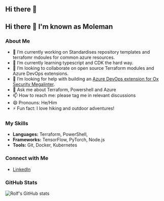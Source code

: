## Hi there 👋

<!--
**RolfMoleman/RolfMoleman** is a ✨ _special_ ✨ repository because its `README.md` (this file) appears on your GitHub profile.

Here are some ideas to get you started:

- 🔭 I’m currently working on ...
- 🌱 I’m currently learning ...
- 👯 I’m looking to collaborate on ...
- 🤔 I’m looking for help with ...
- 💬 Ask me about ...
- 📫 How to reach me: ...
- 😄 Pronouns: ...
- ⚡ Fun fact: ...
-->
## Hi there 👋 I'm known as Moleman

### About Me
- 🔭 I’m currently working on Standardises repository templates and terrafomr mdoules for common azure resources.
- 🌱 I’m currently learning typescript and CDK the hard way.
- 👯 I’m looking to collaborate on open source Terraform modules and Azure DevOps extensions.
- 🤔 I’m looking for help with building an [Azure DevOps extension for Ox Security Megalinter](https://github.com/DownAtTheBottomOfTheMoleHole/megalinter_ado_extension).
- 💬 Ask me about Terraform, Powershell and Azure
- 📫 How to reach me: please tag me in relevant discussions
- 😄 Pronouns: He/Him
- ⚡ Fun fact: I love hiking and outdoor adventures!

### My Skills
- **Languages:** Terraform, PowerShell, 
- **Frameworks:** TensorFlow, PyTorch, Node.js
- **Tools:** Git, Docker, Kubernetes

### Connect with Me
- [LinkedIn]([https://www.linkedin.com/in/your-profile](https://www.linkedin.com/in/carlrdawson/))

### GitHub Stats
![Rolf's GitHub stats](https://github-readme-stats.vercel.app/api?username=RolfMoleman&show_icons=true&theme=radical)
